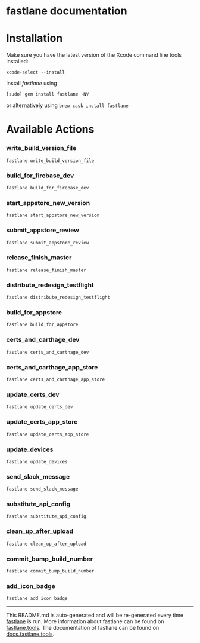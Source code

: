 fastlane documentation
================
# Installation

Make sure you have the latest version of the Xcode command line tools installed:

```
xcode-select --install
```

Install _fastlane_ using
```
[sudo] gem install fastlane -NV
```
or alternatively using `brew cask install fastlane`

# Available Actions
### write_build_version_file
```
fastlane write_build_version_file
```

### build_for_firebase_dev
```
fastlane build_for_firebase_dev
```

### start_appstore_new_version
```
fastlane start_appstore_new_version
```

### submit_appstore_review
```
fastlane submit_appstore_review
```

### release_finish_master
```
fastlane release_finish_master
```

### distribute_redesign_testflight
```
fastlane distribute_redesign_testflight
```

### build_for_appstore
```
fastlane build_for_appstore
```

### certs_and_carthage_dev
```
fastlane certs_and_carthage_dev
```

### certs_and_carthage_app_store
```
fastlane certs_and_carthage_app_store
```

### update_certs_dev
```
fastlane update_certs_dev
```

### update_certs_app_store
```
fastlane update_certs_app_store
```

### update_devices
```
fastlane update_devices
```

### send_slack_message
```
fastlane send_slack_message
```

### substitute_api_config
```
fastlane substitute_api_config
```

### clean_up_after_upload
```
fastlane clean_up_after_upload
```

### commit_bump_build_number
```
fastlane commit_bump_build_number
```

### add_icon_badge
```
fastlane add_icon_badge
```


----

This README.md is auto-generated and will be re-generated every time [fastlane](https://fastlane.tools) is run.
More information about fastlane can be found on [fastlane.tools](https://fastlane.tools).
The documentation of fastlane can be found on [docs.fastlane.tools](https://docs.fastlane.tools).
